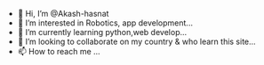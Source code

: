- 👋 Hi, I’m @Akash-hasnat
- 👀 I’m interested in Robotics, app development...
- 🌱 I’m currently learning python,web develop...
- 💞️ I’m looking to collaborate on my country & who learn this site...
- 📫 How to reach me ...

<!---
Akash-hasnat/Akash-hasnat is a ✨ special ✨ repository because its `README.md` (this file) appears on your GitHub profile.
You can click the Preview link to take a look at your changes.
--->
